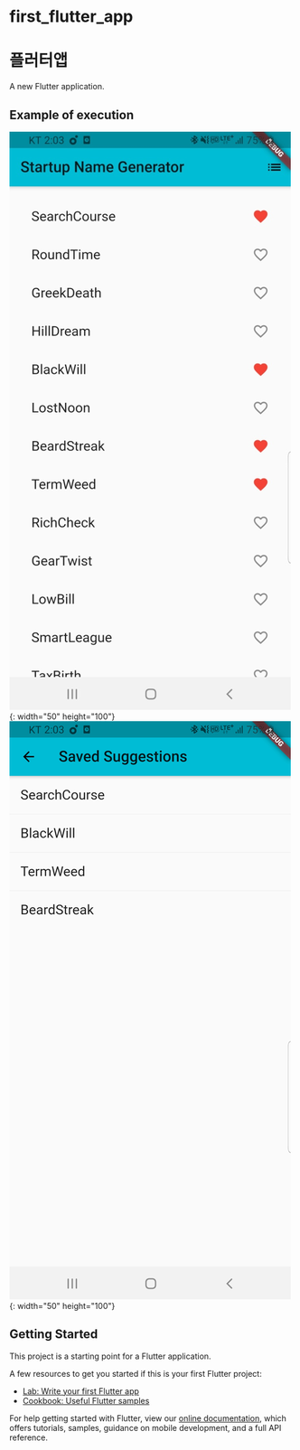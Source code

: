 # first_flutter_app
# 플러터앱 

A new Flutter application.

## Example of execution
![main](./1.jpg){: width="50" height="100"}
![main2](./2.jpg){: width="50" height="100"}


## Getting Started

This project is a starting point for a Flutter application.

A few resources to get you started if this is your first Flutter project:

- [Lab: Write your first Flutter app](https://flutter.dev/docs/get-started/codelab)
- [Cookbook: Useful Flutter samples](https://flutter.dev/docs/cookbook)

For help getting started with Flutter, view our
[online documentation](https://flutter.dev/docs), which offers tutorials,
samples, guidance on mobile development, and a full API reference.
